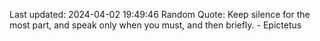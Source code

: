 Last updated: 2024-04-02 19:49:46
Random Quote: Keep silence for the most part, and speak only when you must, and then briefly. - Epictetus